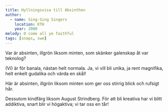 ```yaml
---
title: Hyllningsvisa till Absinthen
author:
  - name: Sing-Sing Singers
    location: KTH
    year: 2000
melody: O come all ye faithful
tags: [snaps, swe]
---
```


Var är absinten,
illgrön liksom minten,
som skänker galenskap åt var teknolog?

(Vi) är för banala, nästan helt normala.
Ja, vi vill bli unika, ja rent magnifika,
helt enkelt gudalika och värda en skål!

Här är absinten,
illgrön liksom minten
som ger oss stirrig blick och rufsigt hår.

Dessutom kindfärg liksom August Strindberg.
För att bli kreativa har vi blitt addiktiva,
snart blir vi högaktiva; vi tar oss en tår!
